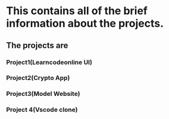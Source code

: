 # This contains all of the brief information about the projects.

## The projects are 
### Project1(Learncodeonline UI)
### Project2(Crypto App)
### Project3(Model Website)
### Project 4(Vscode clone)